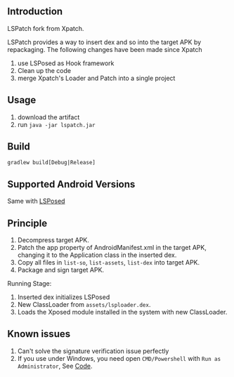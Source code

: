 ## Introduction 

LSPatch fork from Xpatch. 

LSPatch provides a way to insert dex and so into the target APK by repackaging. The following changes have been made since Xpatch

1. use LSPosed as Hook framework
1. Clean up the code
1. merge Xpatch's Loader and Patch into a single project


## Usage

1. download the artifact
1. run `java -jar lspatch.jar`

## Build

```
gradlew build[Debug|Release]
```

## Supported Android Versions
Same with [LSPosed](
https://github.com/LSPosed/LSPosed#supported-versions)

## Principle

1. Decompress target APK.
1. Patch the app property of AndroidManifest.xml in the target APK, changing it to the Application class in the inserted dex.
1. Copy all files in `list-so`, `list-assets`, `list-dex` into target APK.
1. Package and sign target APK.

Running Stage:
1. Inserted dex initializes LSPosed
1. New ClassLoader from `assets/lsploader.dex`.
1. Loads the Xposed module installed in the system with new ClassLoader.

## Known issues

1. Can't solve the signature verification issue perfectly
1. If you use under Windows, you need open `CMD/Powershell` with `Run as Administrator`, See [Code](https://github.com/LSPosed/LSPatch/blob/ab1a213161f90ec7ac604df47434201170b92b9a/patch/src/main/java/org/lsposed/patch/util/FileUtils.java#L67-L70).

